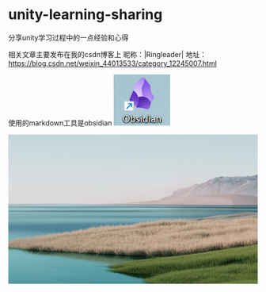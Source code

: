 # unity-learning-sharing
分享unity学习过程中的一点经验和心得

相关文章主要发布在我的csdn博客上 昵称：|Ringleader| 地址：https://blog.csdn.net/weixin_44013533/category_12245007.html

使用的markdown工具是obsidian ![obsidian](./image/obsidian.png)

![test图片](test2.png)
